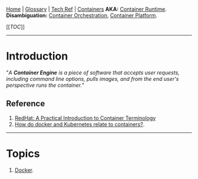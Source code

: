 [Home](/Slalom-LLC/Slalom-Consulting) | [Glossary](/Glossary) | [Tech Ref](/Tech-Ref) | [Containers](/Tech-Ref/Virtualization/Containers-\(OS-Virtualization\))
**AKA:** [Container Runtime](/Tech-Ref/Virtualization/Containers-\(OS-Virtualization\)/Container-Engine/Container-Runtime).
**Disambiguation:** [Container Orchestration](/Tech-Ref/Virtualization/Containers-\(OS-Virtualization\)/Container-Orchestration), [Container Platform](/Tech-Ref/Virtualization/Containers-\(OS-Virtualization\)/Container-Platform).

[[_TOC_]]

---
# Introduction
"_A ***Container Engine*** is a piece of software that accepts user requests, including command line options, pulls images, and from the end user's perspective runs the container._"

## Reference
1. [RedHat: A Practical Introduction to Container Terminology](https://developers.redhat.com/blog/2018/02/22/container-terminology-practical-introduction)
1. [How do docker and Kubernetes relate to containers?](https://www.netapp.com/devops-solutions/what-are-containers/#docker-kubernetes).

---
# Topics
1. [Docker](/Tech-Ref/Software-Development/DevOps-\(Development-and-IT-Operations\)/Docker).
